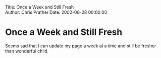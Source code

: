 Title: Once a Week and Still Fresh  
Author: Chris Prather
Date: 2002-08-28 00:00:00

# Once a Week and Still Fresh
Seems sad that I can update my page a week at a
time and still be fresher than wonderful child.
